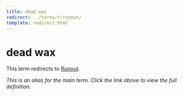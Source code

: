 ```yaml
---
title: dead wax
redirect: ../terms/r/runout/
template: redirect.html
---
```


# dead wax

This term redirects to [Runout](../terms/r/runout/).

*This is an alias for the main term. Click the link above to view the full definition.*
